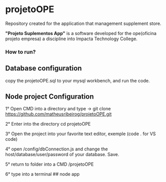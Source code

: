 # projetoOPE
Repository created for the application that management supplement store.

**"Projeto Suplementos App"** is a software developed for the ope(oficina projeto empresa) a discipline into Impacta Technology College.

### How to run?

## Database configuration
copy the projetoOPE.sql to your mysql workbench, and run the code.

## Node project Configuration
1° Open CMD into a directory and type -> git clone https://github.com/matheusribeirog/projetoOPE.git

2° Enter into the directory cd projetoOPE

3° Open the project into your favorite text editor, exemple (code . for VS code)

4° open /config/dbConnection.js  and change the host/database/user/password of your database. Save.

5° return to folder into a CMD /projetoOPE

6° type into a terminal ## node app 

